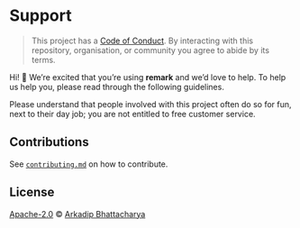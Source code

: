 # Support

> This project has a [Code of Conduct](coc).
> By interacting with this repository, organisation, or community you agree to
> abide by its terms.

Hi!  👋
We’re excited that you’re using **remark** and we’d love to help.
To help us help you, please read through the following guidelines.

Please understand that people involved with this project often do so for fun,
next to their day job; you are not entitled to free customer service.

## Contributions

See [`contributing.md`](contributing) on how to contribute.

## License

[Apache-2.0](license) © [Arkadip Bhattacharya](author)
